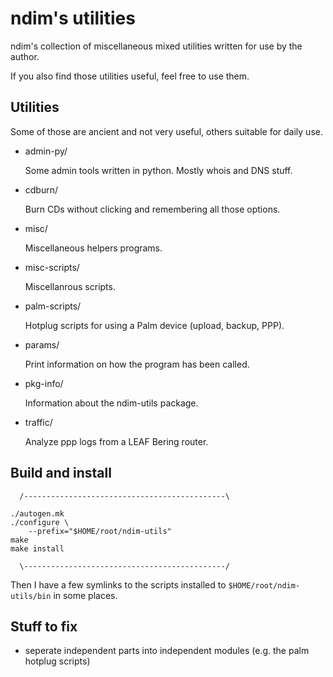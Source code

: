 # ndim's utilities

ndim's collection of miscellaneous mixed utilities written for use by
the author.

If you also find those utilities useful, feel free to use them.


## Utilities

Some of those are ancient and not very useful, others suitable for
daily use.

  * admin-py/

    Some admin tools written in python. Mostly whois and DNS stuff.

  * cdburn/

    Burn CDs without clicking and remembering all those options.

  * misc/

    Miscellaneous helpers programs.

  * misc-scripts/

    Miscellanrous scripts.

  * palm-scripts/

    Hotplug scripts for using a Palm device (upload, backup, PPP).

  * params/

    Print information on how the program has been called.

  * pkg-info/

    Information about the ndim-utils package.

  * traffic/

    Analyze ppp logs from a LEAF Bering router.


## Build and install

      /---------------------------------------------\

	./autogen.mk
	./configure \
		--prefix="$HOME/root/ndim-utils"
	make
	make install

      \---------------------------------------------/

Then I have a few symlinks to the scripts installed to
`$HOME/root/ndim-utils/bin` in some places.


## Stuff to fix

  * seperate independent parts into independent modules
    (e.g. the palm hotplug scripts)
